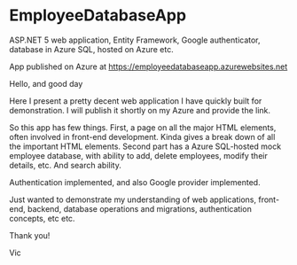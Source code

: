 # EmployeeDatabaseApp
ASP.NET 5 web application, Entity Framework, Google authenticator, database in Azure SQL, hosted on Azure etc.

App published on Azure at https://employeedatabaseapp.azurewebsites.net

Hello, and good day

Here I present a pretty decent web application I have quickly built for demonstration. I will publish it shortly on my Azure and provide the link.

So this app has few things. First, a page on all the major HTML elements, often involved in front-end development. Kinda gives a break down of all the important HTML elements.
Second part has a Azure SQL-hosted mock employee database, with ability to add, delete employees, modify their details, etc. And search ability.

Authentication implemented, and also Google provider implemented.

Just wanted to demonstrate my understanding of web applications, front-end, backend, database operations and migrations, authentication concepts, etc etc.

Thank you!

Vic
